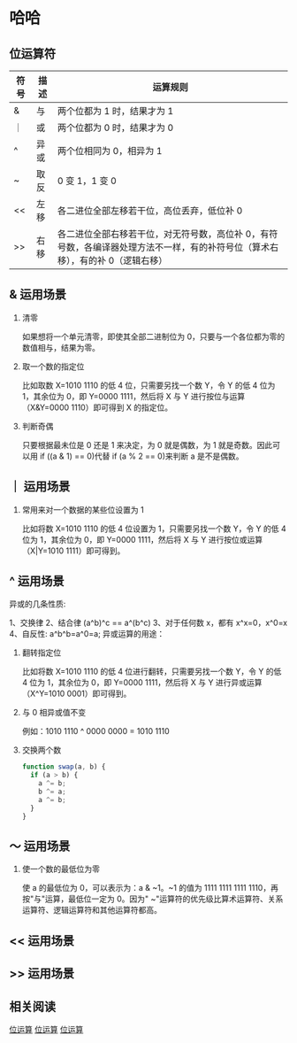 # 哈哈

## 位运算符

| 符号 | 描述 | 运算规则                                                                                                                       |
| ---- | ---- | ------------------------------------------------------------------------------------------------------------------------------ |
| &    | 与   | 两个位都为 1 时，结果才为 1                                                                                                    |
| ｜   | 或   | 两个位都为 0 时，结果才为 0                                                                                                    |
| ^    | 异或 | 两个位相同为 0，相异为 1                                                                                                       |
| ~    | 取反 | 0 变 1，1 变 0                                                                                                                 |
| <<   | 左移 | 各二进位全部左移若干位，高位丢弃，低位补 0                                                                                     |
| >>   | 右移 | 各二进位全部右移若干位，对无符号数，高位补 0，有符号数，各编译器处理方法不一样，有的补符号位（算术右移），有的补 0（逻辑右移） |

## & 运用场景

1. 清零

   如果想将一个单元清零，即使其全部二进制位为 0，只要与一个各位都为零的数值相与，结果为零。

2. 取一个数的指定位

   比如取数 X=1010 1110 的低 4 位，只需要另找一个数 Y，令 Y 的低 4 位为 1，其余位为 0，即 Y=0000 1111，然后将 X 与 Y 进行按位与运算（X&Y=0000 1110）即可得到 X 的指定位。

3. 判断奇偶

   只要根据最未位是 0 还是 1 来决定，为 0 就是偶数，为 1 就是奇数。因此可以用 if ((a & 1) == 0)代替 if (a % 2 == 0)来判断 a 是不是偶数。

## ｜ 运用场景

1. 常用来对一个数据的某些位设置为 1

   比如将数 X=1010 1110 的低 4 位设置为 1，只需要另找一个数 Y，令 Y 的低 4 位为 1，其余位为 0，即 Y=0000 1111，然后将 X 与 Y 进行按位或运算（X|Y=1010 1111）即可得到。

## ^ 运用场景

异或的几条性质:

1、交换律
2、结合律 (a^b)^c == a^(b^c)
3、对于任何数 x，都有 x^x=0，x^0=x
4、自反性: a^b^b=a^0=a;
异或运算的用途：

1. 翻转指定位

   比如将数 X=1010 1110 的低 4 位进行翻转，只需要另找一个数 Y，令 Y 的低 4 位为 1，其余位为 0，即 Y=0000 1111，然后将 X 与 Y 进行异或运算（X^Y=1010 0001）即可得到。

2. 与 0 相异或值不变

   例如：1010 1110 ^ 0000 0000 = 1010 1110

3. 交换两个数
   ```js
   function swap(a, b) {
     if (a > b) {
       a ^= b;
       b ^= a;
       a ^= b;
     }
   }
   ```

## ～ 运用场景

1. 使一个数的最低位为零

   使 a 的最低位为 0，可以表示为：a & ~1。~1 的值为 1111 1111 1111 1110，再按"与"运算，最低位一定为 0。因为" ~"运算符的优先级比算术运算符、关系运算符、逻辑运算符和其他运算符都高。

## << 运用场景

## >> 运用场景

## 相关阅读

[位运算](https://www.runoob.com/w3cnote/bit-operation.html)
[位运算](https://tsejx.github.io/javascript-guidebook/basic-concept/expressions/operators/bitwise-operators/)
[位运算](http://c.biancheng.net/view/5471.html)
